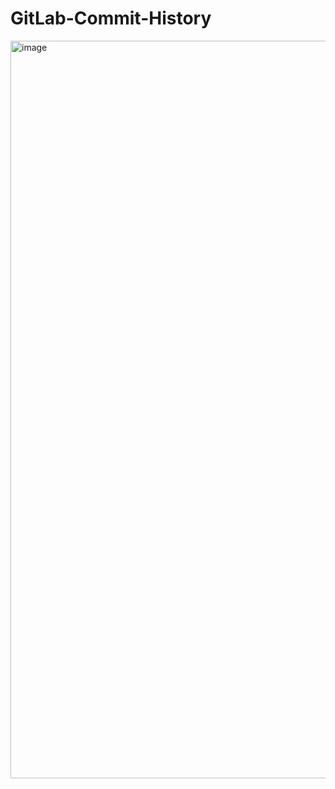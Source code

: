 # GitLab-Commit-History
<img width="1180" alt="image" src="https://github.com/user-attachments/assets/223a220f-0aad-49ad-8251-ca97a475b109">
